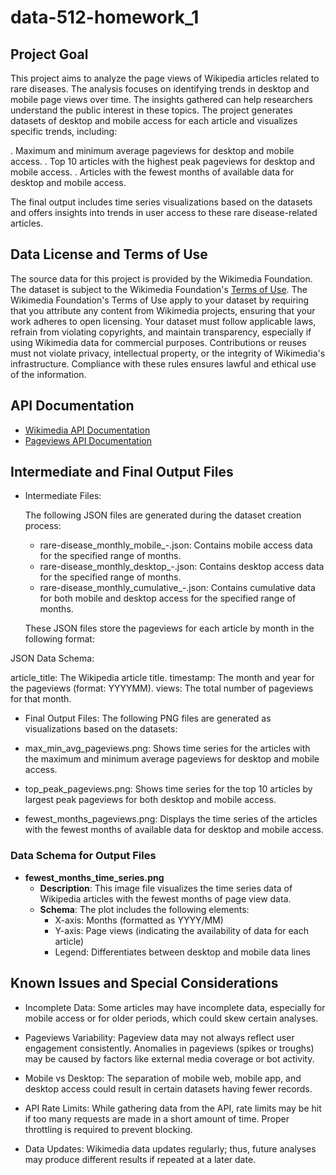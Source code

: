 # data-512-homework_1

## Project Goal
This project aims to analyze the page views of Wikipedia articles related to rare diseases. The analysis focuses on identifying trends in desktop and mobile page views over time. The insights gathered can help researchers understand the public interest in these topics. The project generates datasets of desktop and mobile access for each article and visualizes specific trends, including:

. Maximum and minimum average pageviews for desktop and mobile access.
. Top 10 articles with the highest peak pageviews for desktop and mobile access.
. Articles with the fewest months of available data for desktop and mobile access.

The final output includes time series visualizations based on the datasets and offers insights into trends in user access to these rare disease-related articles.

## Data License and Terms of Use
The source data for this project is provided by the Wikimedia Foundation. The dataset is subject to the Wikimedia Foundation's [Terms of Use](https://foundation.wikimedia.org/wiki/Terms_of_use). The Wikimedia Foundation's Terms of Use apply to your dataset by requiring that you attribute any content from Wikimedia projects, ensuring that your work adheres to open licensing. Your dataset must follow applicable laws, refrain from violating copyrights, and maintain transparency, especially if using Wikimedia data for commercial purposes. Contributions or reuses must not violate privacy, intellectual property, or the integrity of Wikimedia's infrastructure. Compliance with these rules ensures lawful and ethical use of the information.

## API Documentation
- [Wikimedia API Documentation](https://www.mediawiki.org/wiki/API:Main_page)
- [Pageviews API Documentation](https://wikimedia.org/api/rest_v1/#/Pageviews%20data/get_metrics_pageviews_data)

## Intermediate and Final Output Files
- Intermediate Files:

    The following JSON files are generated during the dataset creation process:

    - rare-disease_monthly_mobile_<startYYYYMM>-<endYYYYMM>.json: Contains mobile access data for the specified range of months.
    - rare-disease_monthly_desktop_<startYYYYMM>-<endYYYYMM>.json: Contains desktop access data for the specified range of months.
    - rare-disease_monthly_cumulative_<startYYYYMM>-<endYYYYMM>.json: Contains cumulative data for both mobile and desktop access for the specified range of months.

    These JSON files store the pageviews for each article by month in the following format:

JSON Data Schema:

article_title: The Wikipedia article title.
timestamp: The month and year for the pageviews (format: YYYYMM).
views: The total number of pageviews for that month.

- Final Output Files:
    The following PNG files are generated as visualizations based on the datasets:

- max_min_avg_pageviews.png: Shows time series for the articles with the maximum and minimum average pageviews for desktop and mobile access.

- top_peak_pageviews.png: Shows time series for the top 10 articles by largest peak pageviews for both desktop and mobile access.

- fewest_months_pageviews.png: Displays the time series of the articles with the fewest months of available data for desktop and mobile access.

### Data Schema for Output Files
- **fewest_months_time_series.png**
    - **Description**: This image file visualizes the time series data of Wikipedia articles with the fewest months of page view data.
    - **Schema**: The plot includes the following elements:
        - X-axis: Months (formatted as YYYY/MM)
        - Y-axis: Page views (indicating the availability of data for each article)
        - Legend: Differentiates between desktop and mobile data lines

## Known Issues and Special Considerations
- Incomplete Data: Some articles may have incomplete data, especially for mobile access or for older periods, which could skew certain analyses.

- Pageviews Variability: Pageview data may not always reflect user engagement consistently. Anomalies in pageviews (spikes or troughs) may be caused by factors like external media coverage or bot activity.

- Mobile vs Desktop: The separation of mobile web, mobile app, and desktop access could result in certain datasets having fewer records.

- API Rate Limits: While gathering data from the API, rate limits may be hit if too many requests are made in a short amount of time. Proper throttling is required to prevent blocking.

- Data Updates: Wikimedia data updates regularly; thus, future analyses may produce different results if repeated at a later date.
